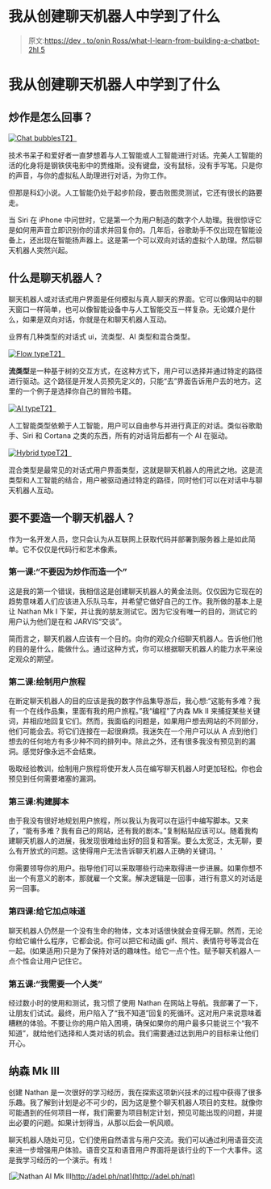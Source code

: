 # 我从创建聊天机器人中学到了什么

> 原文:[https://dev . to/onin Ross/what-I-learn-from-building-a-chatbot-2hl 5](https://dev.to/oninross/what-i-have-learned-from-building-a-chatbot-2hl5)

# 我从创建聊天机器人中学到了什么

## [](#whats-with-the-hype)炒作是怎么回事？

[![Chat bubbles](../Images/17d76ab2b2726f97b7a73cc23de7d4bb.png)T2】](https://res.cloudinary.com/practicaldev/image/fetch/s--Xmwd-0CU--/c_limit%2Cf_auto%2Cfl_progressive%2Cq_66%2Cw_880/http://adelphi.digital/assets/adelphi/images/articles/conversational-ui.gif)

技术书呆子和爱好者一直梦想着与人工智能或人工智能进行对话。完美人工智能的活的化身将是钢铁侠电影中的贾维斯。没有键盘，没有鼠标，没有手写笔。只是你的声音，与你的虚拟私人助理进行对话，为你工作。

但那是科幻小说。人工智能仍处于起步阶段，要击败图灵测试，它还有很长的路要走。

当 Siri 在 iPhone 中问世时，它是第一个为用户制造的数字个人助理。我很惊讶它是如何用声音立即识别你的请求并回复你的。几年后，谷歌助手不仅出现在智能设备上，还出现在智能扬声器上。这是第一个可以双向对话的虚拟个人助理。然后聊天机器人突然兴起。

## [](#what-is-a-chatbot)什么是聊天机器人？

聊天机器人或对话式用户界面是任何模拟与真人聊天的界面。它可以像网站中的聊天窗口一样简单，也可以像智能设备中与人工智能交互一样复杂。无论媒介是什么，如果是双向对话，你就是在和聊天机器人互动。

业界有几种类型的对话式 ui，流类型、AI 类型和混合类型。

[![Flow type](../Images/92b3e81198ec9ea0c8de2bcbdfaf0b23.png)T2】](https://res.cloudinary.com/practicaldev/image/fetch/s--KZ-7ejGY--/c_limit%2Cf_auto%2Cfl_progressive%2Cq_auto%2Cw_880/http://adelphi.digital/assets/adelphi/images/articles/flow-type.jpg)

**流类型**是一种基于树的交互方式，在这种方式下，用户可以选择并通过特定的路径进行驱动。这个路径是开发人员预先定义的，只能“去”界面告诉用户去的地方。这里的一个例子是选择你自己的冒险书籍。

[![AI type](../Images/9bcac90829a4ee10eb75df4b90f18295.png)T2】](https://res.cloudinary.com/practicaldev/image/fetch/s--f0swsQrm--/c_limit%2Cf_auto%2Cfl_progressive%2Cq_66%2Cw_880/http://adelphi.digital/assets/adelphi/images/articles/ai-type.gif)

人工智能类型依赖于人工智能，用户可以自由参与并进行真正的对话。类似谷歌助手、Siri 和 Cortana 之类的东西，所有的对话背后都有一个 AI 在驱动。

[![Hybrid type](../Images/e59f73f3c06b3498fa4050538704216f.png)T2】](https://res.cloudinary.com/practicaldev/image/fetch/s--dL9KZgZY--/c_limit%2Cf_auto%2Cfl_progressive%2Cq_auto%2Cw_880/http://adelphi.digital/assets/adelphi/images/articles/hybrid-type.jpg)

混合类型是最常见的对话式用户界面类型，这就是聊天机器人的用武之地。这是流类型和人工智能的结合，用户被驱动通过特定的路径，同时他们可以在对话中与聊天机器人互动。

## [](#do-you-want-to-build-a-chatbot)要不要造一个聊天机器人？

作为一名开发人员，您只会认为从互联网上获取代码并部署到服务器上是如此简单。它不仅仅是代码行和艺术像素。

### [](#lesson-1-dont-build-one-because-of-the-hype)第一课:“不要因为炒作而造一个”

这是我的第一个错误，我相信这是创建聊天机器人的黄金法则。仅仅因为它现在的趋势意味着人们应该进入乐队马车，并希望它做好自己的工作。我所做的基本上是让 Nathan Mk I 下架，并让我的朋友测试它。因为它没有唯一的目的，测试它的用户认为他们是在和 JARVIS“交谈”。

简而言之，聊天机器人应该有一个目的。向你的观众介绍聊天机器人。告诉他们他的目的是什么，能做什么。通过这种方式，你可以根据聊天机器人的能力水平来设定观众的期望。

### [](#lesson-2-map-the-user-journey)第二课:绘制用户旅程

在断定聊天机器人的目的应该是我的数字作品集导游后，我心想:“这能有多难？我有一个在线作品集，里面有我的用户旅程。”我“编程”了内森 Mk II 来捕捉某些关键词，并相应地回复它们。然而，我面临的问题是，如果用户想去网站的不同部分，他们可能会去。将它们连接在一起很麻烦。我迷失在一个用户可以从 A 点到他们想去的任何地方有多少种不同的排列中。除此之外，还有很多我没有预见到的漏洞。感觉好像永远不会结束。

吸取经验教训，绘制用户旅程将使开发人员在编写聊天机器人时更加轻松。你也会预见到任何需要堵塞的漏洞。

### [](#lesson-3-build-the-script)第三课:构建脚本

由于我没有很好地规划用户旅程，所以我认为我可以在运行中编写脚本。又来了，“能有多难？我有自己的网站，还有我的剧本。”复制粘贴应该可以。随着我构建聊天机器人的进展，我发现很难给出好的回复和答案。要么太宽泛，太无聊，要么有开放式的问题。这使得用户无法告诉聊天机器人正确的关键词。'

你需要领导你的用户。指导他们可以采取哪些行动来取得进一步进展。如果你想不出一个有意义的剧本，那就雇一个文案。解决逻辑是一回事，进行有意义的对话是另一回事。

### 第四课:给它加点味道

聊天机器人仍然是一个没有生命的物体，文本对话很快就会变得无聊。然而，无论你给它编什么程序，它都会说。你可以把它和动画 gif、照片、表情符号等混合在一起。(如果适用)只是为了保持对话的趣味性。给它一点个性。赋予聊天机器人一点个性会让用户记住它。

### [](#lesson-5-i-need-a-human)第五课:“我需要一个人类”

经过数小时的使用和测试，我习惯了使用 Nathan 在网站上导航。我部署了一下，让朋友们试试。最终，用户陷入了“我不知道”回复的死循环。这对用户来说意味着糟糕的体验。不要让你的用户陷入困境，确保如果你的用户最多只能说三个“我不知道”，就给他们选择和人类对话的机会。我们需要通过达到用户的目标来让他们开心。

## [](#nathan-mk-iii)纳森 Mk III

创建 Nathan 是一次很好的学习经历，我在探索这项新兴技术的过程中获得了很多乐趣。我了解到计划是必不可少的，因为这是整个聊天机器人项目的支柱。就像你可能遇到的任何项目一样，我们需要为项目制定计划，预见可能出现的问题，并提出必要的问题。如果计划得当，从那以后会一帆风顺。

聊天机器人随处可见，它们使用自然语言与用户交流。我们可以通过利用语音交流来进一步增强用户体验。语音交互和语音用户界面将是该行业的下一个大事件。这是我学习经历的一个演示。有戏！

[![Nathan AI Mk III](../Images/38e054b0f9a2ffbfb20a8c04fc311b33.png)http://adel.ph/nat](http://adel.ph/nat)